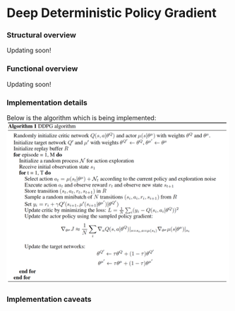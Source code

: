 # Deep Deterministic Policy Gradient

### Structural overview
Updating soon!

### Functional overview
Updating soon!

### Implementation details
Below is the algorithm which is being implemented:
![Pseudo-code][algorithm]

### Implementation caveats

[algorithm]: Algorithm.png
